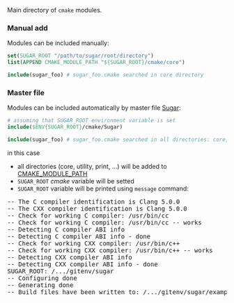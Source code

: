 Main directory of `cmake` modules.

### Manual add
Modules can be included manually:
```cmake
set(SUGAR_ROOT "/path/to/sugar/root/directory")
list(APPEND CMAKE_MODULE_PATH "${SUGAR_ROOT}/cmake/core")

include(sugar_foo) # sugar_foo.cmake searched in core directory
```

### Master file 
Modules can be included automatically by master file [Sugar](https://github.com/ruslo/sugar/blob/master/cmake/Sugar):
```cmake
# assuming that SUGAR_ROOT environment variable is set
include($ENV{SUGAR_ROOT}/cmake/Sugar)

include(sugar_foo) # sugar_foo.cmake searched in all directories: core, print, utility, ...
```
in this case
* all directories (core, utility, print, ...) will be added to [CMAKE_MODULE_PATH](http://www.cmake.org/cmake/help/v2.8.11/cmake.html#variable:CMAKE_MODULE_PATH)
* `SUGAR_ROOT` *cmake* variable will be setted
* `SUGAR_ROOT` variable will be printed using `message` command:
<pre>
-- The C compiler identification is Clang 5.0.0
-- The CXX compiler identification is Clang 5.0.0
-- Check for working C compiler: /usr/bin/cc
-- Check for working C compiler: /usr/bin/cc -- works
-- Detecting C compiler ABI info
-- Detecting C compiler ABI info - done
-- Check for working CXX compiler: /usr/bin/c++
-- Check for working CXX compiler: /usr/bin/c++ -- works
-- Detecting CXX compiler ABI info
-- Detecting CXX compiler ABI info - done
SUGAR_ROOT: /.../gitenv/sugar
-- Configuring done
-- Generating done
-- Build files have been written to: /.../gitenv/sugar/examples/00-detect/_builds/make-default
</pre>

